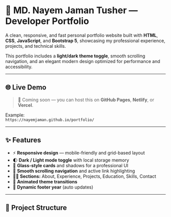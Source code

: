 # 💼 MD. Nayem Jaman Tusher — Developer Portfolio

A clean, responsive, and fast personal portfolio website built with **HTML**, **CSS**, **JavaScript**, and **Bootstrap 5**, showcasing my professional experience, projects, and technical skills.

This portfolio includes a **light/dark theme toggle**, smooth scrolling navigation, and an elegant modern design optimized for performance and accessibility.

---

## 🌐 Live Demo

> 🧭 Coming soon — you can host this on **GitHub Pages**, **Netlify**, or **Vercel**.

Example:  
`https://nayemjaman.github.io/portfolio/`

---

## ✨ Features

- ⚡ **Responsive design** — mobile-friendly and grid-based layout  
- 🌓 **Dark / Light mode toggle** with local storage memory  
- 🎨 **Glass-style cards** and shadows for a professional UI  
- 🔗 **Smooth scrolling navigation** and active link highlighting  
- 👨‍💻 **Sections:** About, Experience, Projects, Education, Skills, Contact  
- 🔄 **Animated theme transitions**  
- 📆 **Dynamic footer year** (auto updates)

---

## 🧱 Project Structure
